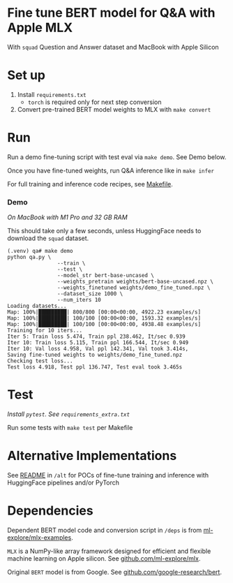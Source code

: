 # Fine tune BERT model for Q&A with Apple MLX

With `squad` Question and Answer dataset and MacBook with Apple Silicon

# Set up

1. Install `requirements.txt`
    * `torch` is required only for next step conversion
1. Convert pre-trained BERT model weights to MLX with `make convert`

# Run

Run a demo fine-tuning script with test eval via `make demo`. See Demo below.

Once you have fine-tuned weights, run Q&A inference like in `make infer`

For full training and inference code recipes, see [Makefile](Makefile).

### Demo

_On MacBook with M1 Pro and 32 GB RAM_

This should take only a few seconds, unless HuggingFace needs to download the
`squad` dataset.

```
(.venv) qa# make demo
python qa.py \
                --train \
                --test \
                --model_str bert-base-uncased \
                --weights_pretrain weights/bert-base-uncased.npz \
                --weights_finetuned weights/demo_fine_tuned.npz \
                --dataset_size 1000 \
                --num_iters 10
Loading datasets...
Map: 100%|█████████| 800/800 [00:00<00:00, 4922.23 examples/s]
Map: 100%|█████████| 100/100 [00:00<00:00, 1593.32 examples/s]
Map: 100%|█████████| 100/100 [00:00<00:00, 4938.48 examples/s]
Training for 10 iters...
Iter 5: Train loss 5.474, Train ppl 238.462, It/sec 0.939
Iter 10: Train loss 5.115, Train ppl 166.544, It/sec 0.949
Iter 10: Val loss 4.958, Val ppl 142.341, Val took 3.414s, 
Saving fine-tuned weights to weights/demo_fine_tuned.npz
Checking test loss...
Test loss 4.918, Test ppl 136.747, Test eval took 3.465s
```

# Test

_Install `pytest`. See `requirements_extra.txt`_

Run some tests with `make test` per Makefile

# Alternative Implementations

See [README](alt/README.md) in `/alt` for POCs of fine-tune training and inference with
HuggingFace pipelines and/or PyTorch

# Dependencies

Dependent BERT model code and conversion script in `/deps` is from
[ml-explore/mlx-examples](https://github.com/ml-explore/mlx-examples/tree/main/bert).

`MLX` is a NumPy-like array framework designed for efficient and flexible
machine learning on Apple silicon. See
[github.com/ml-explore/mlx](https://github.com/ml-explore/mlx).

Original `BERT` model is from Google. See
[github.com/google-research/bert](https://github.com/google-research/bert).
